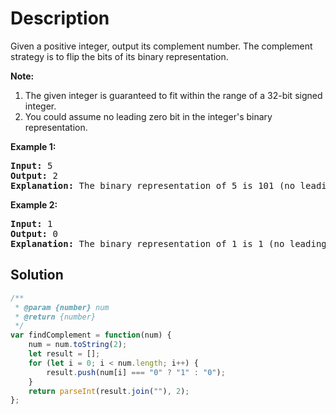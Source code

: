 # Description

Given a positive integer, output its complement number. The complement strategy is to flip the bits of its binary representation.

**Note:**
1. The given integer is guaranteed to fit within the range of a 32-bit signed integer.
2. You could assume no leading zero bit in the integer's binary representation.

**Example 1:**
<pre>
<b>Input:</b> 5
<b>Output:</b> 2
<b>Explanation:</b> The binary representation of 5 is 101 (no leading zero bits), and its complement is 010. So you need to output 2.
</pre>

**Example 2:**
<pre>
<b>Input:</b> 1
<b>Output:</b> 0
<b>Explanation:</b> The binary representation of 1 is 1 (no leading zero bits), and its complement is 0. So you need to output 0.
</pre>

## Solution
```javascript
/**
 * @param {number} num
 * @return {number}
 */
var findComplement = function(num) {
    num = num.toString(2);
    let result = [];
    for (let i = 0; i < num.length; i++) {
        result.push(num[i] === "0" ? "1" : "0");
    }
    return parseInt(result.join(""), 2);
};
```
